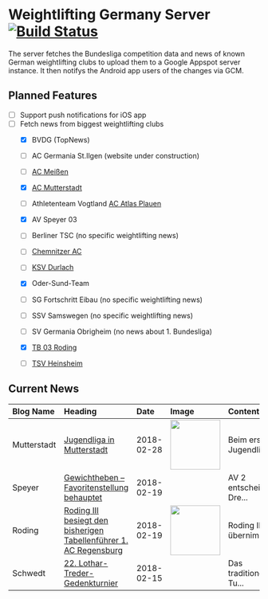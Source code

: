 # Weightlifting Germany Server [![Build Status](https://travis-ci.org/WGierke/weightlifting_germany_server.svg?branch=master)](https://travis-ci.org/WGierke/weightlifting_germany_server)

The server fetches the Bundesliga competition data and news of known German weightlifting clubs to upload them to a Google Appspot server instance.
It then notifys the Android app users of the changes via GCM.

## Planned Features
- [ ] Support push notifications for iOS app  
- [ ] Fetch news from biggest weightlifting clubs
    - [X] BVDG (TopNews)
    - [ ] AC Germania St.Ilgen (website under construction)
    - [ ] [AC Meißen](http://www.ac-meissen.de/index.php?start=1)
    - [X] [AC Mutterstadt](http://www.ac-mutterstadt.de/index.php?start=1)
    - [ ] Athletenteam Vogtland [AC Atlas Plauen](https://acatlas.wordpress.com/)
    - [X] AV Speyer 03
    - [ ] Berliner TSC (no specific weightlifting news)
    - [ ] [Chemnitzer AC](http://chemnitzer-athletenclub.de/aktuelles/news/page/1/)
    - [ ] [KSV Durlach](http://ksvdurlach.de/news?page_n54=1)
    - [X] Oder-Sund-Team
    - [ ] SG Fortschritt Eibau (no specific weightlifting news)
    - [ ] SSV Samswegen (no specific weightlifting news)
    - [ ] SV Germania Obrigheim (no news about 1. Bundesliga)
    - [X] [TB 03 Roding](http://www.tb03-gewichtheben.de/page/1/)
    - [ ] [TSV Heinsheim](http://gewichtheben.tsv-heinsheim.de/index.php?start=1)


## Current News

| Blog Name   | Heading                                                                                                                                                                         | Date       | Image                                                                                                                       | Content                 |
|:------------|:--------------------------------------------------------------------------------------------------------------------------------------------------------------------------------|:-----------|:----------------------------------------------------------------------------------------------------------------------------|:------------------------|
| Mutterstadt | [Jugendliga in Mutterstadt](http://www.ac-mutterstadt.de/index.php?start=0&heading=b5da582ba0b2016ebe6c8ff9e7e610291519772400.0)                                                | 2018-02-28 | <img src='http://www.ac-mutterstadt.de//images/mann.JPG' width='100px'/>                                                    | Beim ersten Jugendli... |
| Speyer      | [Gewichtheben – Favoritenstellung behauptet](http://www.av03-speyer.de/2018/02/gewichtheben-favoritenstellung-behauptet/)                                                       | 2018-02-19 |                                                                                                                             | AV 2 entscheidet Dre... |
| Roding      | [Roding III besiegt den bisherigen Tabellenführer 1. AC Regensburg](http://www.tb03-gewichtheben.de/2018/02/roding-iii-besiegt-den-bisherigen-tabellenfuehrer-1-ac-regensburg/) | 2018-02-19 | <img src='http://www.tb03-gewichtheben.de/wp-content/gallery/tb-03-roding-iii-1-ac-regensburg/P1070544.JPG' width='100px'/> | Roding III übernimmt... |
| Schwedt     | [22. Lothar-Treder-Gedenkturnier](http://gewichtheben.blauweiss65-schwedt.de/?p=7679)                                                                                           | 2018-02-15 |                                                                                                                             | Das traditionelle Tu... |